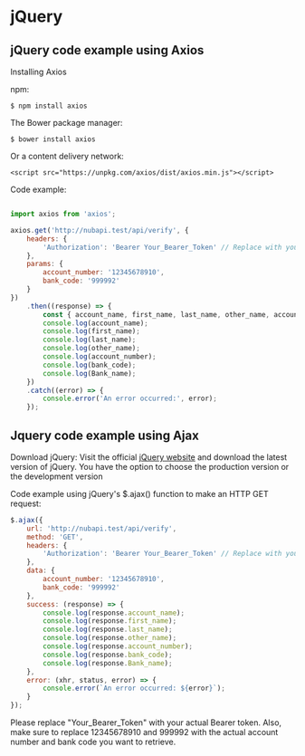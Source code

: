 # jQuery

## jQuery code example using Axios



Installing Axios

npm:

```
$ npm install axios
```

The Bower package manager:
```
$ bower install axios
```

Or a content delivery network:
```
<script src="https://unpkg.com/axios/dist/axios.min.js"></script>
```

Code example:


```javascript

import axios from 'axios';

axios.get('http://nubapi.test/api/verify', {
    headers: {
        'Authorization': 'Bearer Your_Bearer_Token' // Replace with your actual Bearer token
    },
    params: {
        account_number: '12345678910',
        bank_code: '999992'
    }
})
    .then((response) => {
        const { account_name, first_name, last_name, other_name, account_number, bank_code, Bank_name } = response.data;
        console.log(account_name);
        console.log(first_name);
        console.log(last_name);
        console.log(other_name);
        console.log(account_number);
        console.log(bank_code);
        console.log(Bank_name);
    })
    .catch((error) => {
        console.error('An error occurred:', error);
    });


```




## Jquery code example using Ajax


Download jQuery: Visit the official [jQuery website](https://jquery.com/) and download the latest version of jQuery. You have the option to choose the production version or the development version



Code example using jQuery's $.ajax() function to make an HTTP GET request: 

```javascript 
$.ajax({
    url: 'http://nubapi.test/api/verify',
    method: 'GET',
    headers: {
        'Authorization': 'Bearer Your_Bearer_Token' // Replace with your actual Bearer token
    },
    data: {
        account_number: '12345678910',
        bank_code: '999992'
    },
    success: (response) => {
        console.log(response.account_name);
        console.log(response.first_name);
        console.log(response.last_name);
        console.log(response.other_name);
        console.log(response.account_number);
        console.log(response.bank_code);
        console.log(response.Bank_name);
    },
    error: (xhr, status, error) => {
        console.error(`An error occurred: ${error}`);
    }
});


```


Please replace "Your_Bearer_Token" with your actual Bearer token. Also, make sure to replace 12345678910 and 999992 with the actual account number and bank code you want to retrieve.
